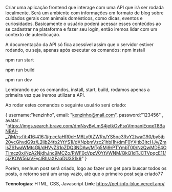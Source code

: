 Criar uma aplicação frontend que interage com uma API que irá ser rodada localmente. Será um ambiente com informações em formato de blog sobre cuidados gerais com animais domésticos, como dicas, eventos e 
curiosidades. Basicamente o usuário poderá acessar esses conteúdos ao se cadastrar na plataforma e fazer seu login, então iremos lidar com um contexto de autenticação.

A documentação da API só fica acessível assim que o servidor estiver rodando, ou seja, apenas após executar os comandos:
npm install

npm run start

npm run build

npm run dev

Lembrando que os comandos, install, start, build, rodamos apenas a primeira vez que iremos utilizar a API.

Ao rodar estes comandos o seguinte usuário será criado:

{
    username:"kenzinho",
    email: "kenzinho@mail.com",
    password:"123456" ,
    avatar: "https://imgs.search.brave.com/dmNsyBvLmS4jetkOvFsxVmpaniEqqxT8BaNBAI-_7jM/rs:fit:416:416:1/g:ce/aHR0cHM6Ly9tZWRp/YS5pc3RvY2twaG90/by5jb20vcGhvdG9z/L2ljb24tb2YtYS1i/dXNpbmVzc21hbi1h/dmF0YXItb3ItcHJv/ZmlsZS1waWMtcGlj/dHVyZS1pZDQ3NDAw/MTg5Mj9rPTYmbT00/NzQwMDE4OTImcz0x/NzA2NjdhJnc9MCZo/PWF0cVpzV0YtVWNM/QkQ1dTJCTVpqcE11/cjZKOW56aVFyclBh/aXFaaDU3S1k9"
}

Porém, nenhum post será criado, logo ao fazer um get para buscar todos os posts, o retorno será um array vazio, até que o primeiro post seja criado77

**Tecnologias**: HTML, CSS, Javascript
**Link**: https://pet-info-blue.vercel.app/
